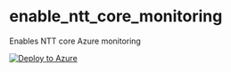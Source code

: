 # enable_ntt_core_monitoring
Enables NTT core Azure  monitoring


[![Deploy to Azure](https://aka.ms/deploytoazurebutton)](https://portal.azure.com/#create/Microsoft.Template/uri/https%3A%2F%2Fraw.githubusercontent.com%2Fecapote%2Fenable_ntt_core_monitoring%2Fmain%2Fntt_core_service_log_analytics.json)
